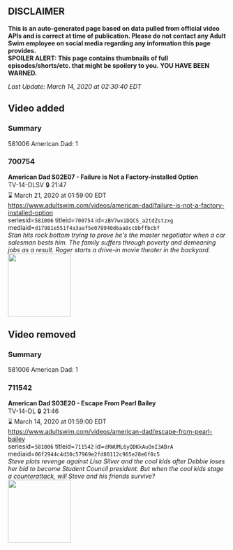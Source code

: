 ## DISCLAIMER
**This is an auto-generated page based on data pulled from official video APIs and is correct at time of publication. Please do not contact any Adult Swim employee on social media regarding any information this page provides.**  
**SPOILER ALERT: This page contains thumbnails of full episodes/shorts/etc. that might be spoilery to you. YOU HAVE BEEN WARNED.**  

_Last Update: March 14, 2020 at 02:30:40 EDT_
## Video added
### Summary
581006 American Dad: 1  
### 700754
**American Dad S02E07 - Failure is Not a Factory-installed Option**  
TV-14-DLSV 🔒 21:47  
⌛ March 21, 2020 at 01:59:00 EDT  
https://www.adultswim.com/videos/american-dad/failure-is-not-a-factory-installed-option  
seriesid=`581006` titleid=`700754` id=`zBV7wxiDQCS_a2tdZstzxg` mediaid=`d17981e551f4a3aaf5e078940d6aa8cc8bffbcbf`  
_Stan hits rock bottom trying to prove he's the master negotiator when a car salesman bests him. The family suffers through poverty and demeaning jobs as a result. Roger starts a drive-in movie theater in the backyard._  
<a href="https://i.cdn.turner.com/adultswim/big/image-upload/thumbnails/thumb-2_image-151991999011419.jpg"><img src="https://i.cdn.turner.com/adultswim/big/image-upload/thumbnails/thumb-2_image-151991999011419.jpg" height="144px" /></a>
## Video removed
### Summary
581006 American Dad: 1  
### 711542
**American Dad S03E20 - Escape From Pearl Bailey**  
TV-14-DL 🔒 21:46  
⌛ March 14, 2020 at 01:59:00 EDT  
https://www.adultswim.com/videos/american-dad/escape-from-pearl-bailey  
seriesid=`581006` titleid=`711542` id=`dRWUML6yQDKkAuOnI3ABrA` mediaid=`06f2944c4d30c57969e2fd80112c965e28e6f8c5`  
_Steve plots revenge against Lisa Silver and the cool kids after Debbie loses her bid to become Student Council president. But when the cool kids stage a counterattack, will Steve and his friends survive?_  
<a href="https://i.cdn.turner.com/adultswim/big/image-upload/thumbnails/thumb-2_image-15199405803964.jpg"><img src="https://i.cdn.turner.com/adultswim/big/image-upload/thumbnails/thumb-2_image-15199405803964.jpg" height="144px" /></a>
